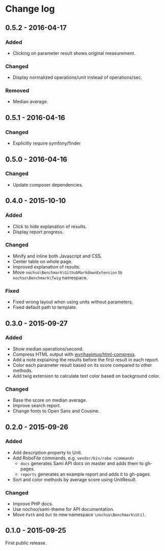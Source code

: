 # Change log

## 0.5.2 - 2016-04-17
### Added
- Clicking on parameter result shows original measurement.

### Changed
- Display normalized operations/unit instead of operations/sec.

### Removed
- Median average.

## 0.5.1 - 2016-04-16
### Changed
- Explicitly require symfony/finder

## 0.5.0 - 2016-04-16
### Changed
- Update composer dependencies.

## 0.4.0 - 2015-10-10
### Added
- Click to hide explanation of results.
- Display report progress.

### Changed
- Minify and inline both Javascript and CSS.
- Center table on whole page.
- Improved explanation of results.
- Move `nochso\Benchmark\GithubMarkdownExtension` to `nochso\Benchmark\Twig` namespace.

### Fixed
- Fixed wrong layout when using units without parameters.
- Fixed default path to template.

## 0.3.0 - 2015-09-27
### Added
- Show median operations/second.
- Compress HTML output with [wyrihaximus/html-compress](https://github.com/WyriHaximus/HtmlCompress).
- Add a note explaining the results before the first result in each report.
- Color each parameter result based on its score compared to other methods.
- Add twig extension to calculate text color based on background color.

### Changed
- Base the score on median average.
- Improve search report.
- Change fonts to Open Sans and Cousine.

## 0.2.0 - 2015-09-26
### Added
- Add description property to Unit.
- Add RoboFile commands, e.g. `vendor/bin/robo <command>`
  - `docs` generates Sami API docs on master and adds them to gh-pages.
  - `reports` generates an example report and adds it to gh-pages.
- Sort and color methods by average score using UnitResult.

### Changed
- Improve PHP docs.
- Use nochso/sami-theme for API documentation.
- Move `Path` and `Out` to new namespace `\nochso\Benchmark\Util`.

## 0.1.0 - 2015-09-25
First public release.
